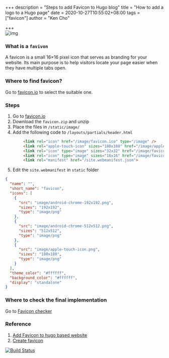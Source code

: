 +++
description = "Steps to add Favicon to Hugo blog"
title = "How to add a logo to a Hugo page"
date = 2020-10-27T10:55:02+08:00
tags = ["favicon"]
author = "Ken Cho"

+++  
![img](/image/android-chrome-192x192.png)

### What is a `favivon`
A favicon is a small 16×16 pixel icon that serves as branding for your website. 
Its main purpose is to help visitors locate your page easier when they have multiple tabs open.


### Where to find favicon?
Go to [favicon.io](https://favicon.io/emoji-favicons/) to select the suitable one.


### Steps
1. Go to [favicon.io](https://favicon.io/emoji-favicons/)
2. Download the `favicon.zip` and unzip   
3. Place the files in `/static/image/`  
4. Add the following code to `/layouts/partials/header.html`  
```html
        <link rel="icon" href="/image/favicon.ico" type="/image" />
        <link rel="apple-touch-icon" sizes="180x180" href="/image/apple-touch-icon.png">
        <link rel="icon" type="image" sizes="32x32" href="/image/favicon-32x32.png">
        <link rel="icon" type="image" sizes="16x16" href="/image/favicon-16x16.png">
        <link rel="manifest" href="/site.webmanifest.json">
```
5. Edit the `site.webmanifest` in  `static` folder
```json
{
  "name": "",
  "short_name": "favicon",
  "icons": [
    {
      "src": "image/android-chrome-192x192.png",
      "sizes": "192x192",
      "type": "image/png"
    },
    {
      "src": "image/android-chrome-512x512.png",
      "sizes": "512x512",
      "type": "image/png"
    },
    {
      "src": "image/apple-touch-icon.png",
      "sizes": "180x180",
      "type": "image/png"
    }
  ],
  "theme_color": "#ffffff",
  "background_color": "#ffffff",
  "display": "standalone"
}
```


### Where to check the final implementation
Go to [Favicon checker](https://realfavicongenerator.net/)


### Reference
1. [Add Favicon to hugo based website](https://www.kiroule.com/article/add-favicon-to-hugo-based-website/)
2. [Create favicon](https://www.enthuseandinspire.co.uk/blog/favicon/)

[![Build Status](https://travis-ci.org/kencho51/gigathing.svg?branch=master)](https://travis-ci.org/kencho51/gigathing)


